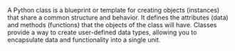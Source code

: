 A Python class is a blueprint or template for creating objects (instances) that share a common structure and behavior. It defines the attributes (data) and methods (functions) that the objects of the class will have. Classes provide a way to create user-defined data types, allowing you to encapsulate data and functionality into a single unit. 